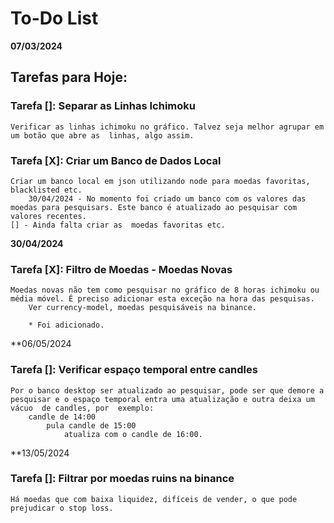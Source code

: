 # To-Do List 

**07/03/2024**

## Tarefas para Hoje:

### Tarefa []: Separar as Linhas Ichimoku
    Verificar as linhas ichimoku no gráfico. Talvez seja melhor agrupar em um botão que abre as  linhas, algo assim.


### Tarefa [X]: Criar um Banco de Dados Local
    Criar um banco local em json utilizando node para moedas favoritas, blacklisted etc.
        30/04/2024 - No momento foi criado um banco com os valores das moedas para pesquisars. Este banco é atualizado ao pesquisar com valores recentes.
    [] - Ainda falta criar as  moedas favoritas etc.

**30/04/2024**
### Tarefa [X]: Filtro de Moedas - Moedas Novas
    Moedas novas não tem como pesquisar no gráfico de 8 horas ichimoku ou média móvel. É preciso adicionar esta exceção na hora das pesquisas. 
        Ver currency-model, moedas pesquisáveis na binance.

        * Foi adicionado.
    
**06/05/2024
### Tarefa []: Verificar espaço temporal entre candles
    Por o banco desktop ser atualizado ao pesquisar, pode ser que demore a pesquisar e o espaço temporal entra uma atualização e outra deixa um vácuo  de candles, por  exemplo: 
        candle de 14:00
            pula candle de 15:00
                atualiza com o candle de 16:00.
            
**13/05/2024
### Tarefa []: Filtrar por moedas ruins na binance
    Há moedas que com baixa liquidez, difíceis de vender, o que pode prejudicar o stop loss.